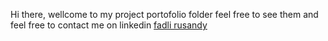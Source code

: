 Hi there, wellcome to my project portofolio folder feel free to see them and feel free to contact me on linkedin [fadli rusandy](https://www.linkedin.com/in/fadli-rusandy-831041132/)
